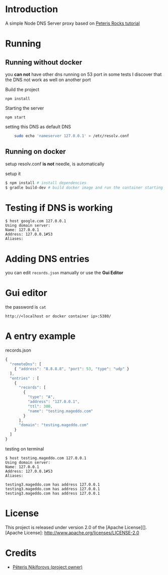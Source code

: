 # Introduction

A simple Node DNS Server proxy based on [Peteris Rocks tutorial](https://peteris.rocks/blog/dns-proxy-server-in-node-js-with-ui/)

# Running

## Running without docker

you **can not** have other dns running on 53 port in some tests I discover that the DNS not work as well on another port

Build the project 

	npm install

Starting the server 

	npm start

setting this DNS as default DNS

```bash
	sudo echo 'nameserver 127.0.0.1' > /etc/resolv.conf
```

## Running on docker

setup resolv.conf **is not** needle, is automatically

setup it

```bash
$ npm install # install dependencies
$ gradle build-dev # build docker image and run the container starting the app
```

# Testing if DNS is working

	$ host google.com 127.0.0.1
	Using domain server:
	Name: 127.0.0.1
	Address: 127.0.0.1#53
	Aliases:


# Adding DNS entries

you can edit `records.json` manually or use the **Gui Editor**

# Gui editor

the password is `cat`

	http://<localhost or docker container ip>:5380/

# A entry example

records.json

```javascript
{
  "remoteDns": [
    { "address": "8.8.8.8", "port": 53, "type": "udp" }
  ],
  "entries" : [
    {
      "records": [
        {
          "type": "A",
          "address": "127.0.0.1",
          "ttl": 300,
          "name": "testing.mageddo.com"
        }
      ],
      "domain": "testing.mageddo.com"
    }
  ]
}
```

testing on terminal 

	$ host testing.mageddo.com 127.0.0.1
	Using domain server:
	Name: 127.0.0.1
	Address: 127.0.0.1#53
	Aliases: 

	testing3.mageddo.com has address 127.0.0.1
	testing3.mageddo.com has address 127.0.0.1
	testing3.mageddo.com has address 127.0.0.1

# License

This project is released under version 2.0 of the [Apache License][].
[Apache License]: http://www.apache.org/licenses/LICENSE-2.0

# Credits
* [Pēteris Ņikiforovs (project owner)](https://peteris.rocks/)